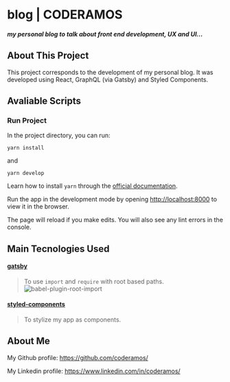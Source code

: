 # blog | CODERAMOS

##### my personal blog to talk about front end development, UX and UI...

## About This Project

This project corresponds to the development of my personal blog. It was developed using React, GraphQL (via Gatsby) and Styled Components.

## Avaliable Scripts

### Run Project

In the project directory, you can run:

```
yarn install
```

and

```
yarn develop
```

Learn how to install `yarn` through the [official documentation](https://yarnpkg.com/pt-BR/docs/install).

Run the app in the development mode by opening [http://localhost:8000](http://localhost:8000) to view it in the browser.

The page will reload if you make edits. You will also see any lint errors in the console.

## Main Tecnologies Used

#### [gatsby](https://www.npmjs.com/package/babel-plugin-root-import)

> To use `import` and `require` with root based paths.
> ![babel-plugin-root-import](./public/babel-plugin-root-import.png)

#### [styled-components](https://styled-components.com/)

> To stylize my app as components.

## About Me

My Github profile: https://github.com/coderamos/

My Linkedin profile: https://www.linkedin.com/in/coderamos/
